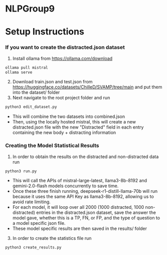 # NLPGroup9

# Setup Instructions
### If you want to create the distracted.json dataset
1. Install ollama from https://ollama.com/download
```bash
ollama pull mistral
ollama serve
```
2. Download train.json and test.json from https://huggingface.co/datasets/ChilleD/SVAMP/tree/main and put them into the dataset/ folder
3. Next navigate to the root project folder and run
```bash
python3 edit_dataset.py
```
   - This will combine the two datasets into combined.json
   - Then, using the locally hosted mistral, this will create a new distracted.json file with the new "Distracted" field in each entry containing the new body + distracting information
### Creating the Model Statistical Results
1. In order to obtain the results on the distracted and non-distracted data run
```bash
python3 run.py
```
   - This will call the APIs of mistral-large-latest, llama3-8b-8192 and gemini-2.0-flash models concurrently to save time.
   - Once these three finish running, deepseek-r1-distill-llama-70b will run because it uses the same API Key as llama3-8b-8192, allowing us to avoid rate limiting.
   - For each model, it will loop over all 2000 (1000 distracted, 1000 non-distracted) entries in the distracted.json dataset, save the answer the model gave, whether this is a TP, FN, or FP, and the type of question to a model specific json file.
   - These model specific results are then saved in the results/ folder
3. In order to create the statistics file run
```bash
python3 create_results.py
```